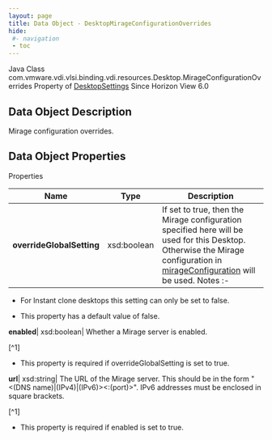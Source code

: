 ```yaml
---
layout: page
title: Data Object - DesktopMirageConfigurationOverrides
hide:
 #- navigation
 - toc
---
```






Java Class
    com.vmware.vdi.vlsi.binding.vdi.resources.Desktop.MirageConfigurationOverrides
Property of
     [DesktopSettings](vdi.resources.Desktop.DesktopSettings.md#field_detail)
Since 
    Horizon View 6.0

## Data Object Description 

Mirage configuration overrides. 

## Data Object Properties

Properties

Name |  Type |  Description   
---|---|---  
**overrideGlobalSetting**|  xsd:boolean|  If set to true, then the Mirage configuration specified here will be used for this Desktop. Otherwise the Mirage configuration in [mirageConfiguration](vdi.infrastructure.GlobalSettings.GlobalSettingsInfo.md#mirageConfiguration) will be used. Notes :-  


  * For Instant clone desktops this setting can only be set to false.

  


  * This property has a default value of false.

  
**enabled**|  xsd:boolean|  Whether a Mirage server is enabled.   


[^1]
  * This property is required if overrideGlobalSetting is set to true.

  
**url**|  xsd:string|  The URL of the Mirage server. This should be in the form "<(DNS name)|(IPv4)|(IPv6)><:(port)>". IPv6 addresses must be enclosed in square brackets.   


[^1]
  * This property is required if enabled is set to true.

  
  

  

